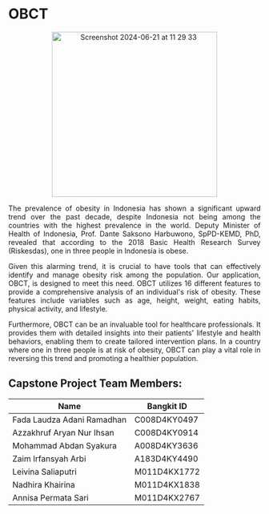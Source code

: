 # OBCT

<p align="center">
  <img width="330" alt="Screenshot 2024-06-21 at 11 29 33" src="https://github.com/leivinaslp/OBCT-Bangkit/assets/162125834/1c995f99-cc40-4aa0-a72e-9c5faf6f5e29">
</p>

<p style="text-align: justify;">
The prevalence of obesity in Indonesia has shown a significant upward trend over the past decade, despite Indonesia not being among the countries with the highest prevalence in the world. Deputy Minister of Health of Indonesia, Prof. Dante Saksono Harbuwono, SpPD-KEMD, PhD, revealed that according to the 2018 Basic Health Research Survey (Riskesdas), one in three people in Indonesia is obese.
</p>

<p style="text-align: justify;">
Given this alarming trend, it is crucial to have tools that can effectively identify and manage obesity risk among the population. Our application, OBCT, is designed to meet this need. OBCT utilizes 16 different features to provide a comprehensive analysis of an individual's risk of obesity. These features include variables such as age, height, weight, eating habits, physical activity, and lifestyle.
</p>

<p style="text-align: justify;">
Furthermore, OBCT can be an invaluable tool for healthcare professionals. It provides them with detailed insights into their patients' lifestyle and health behaviors, enabling them to create tailored intervention plans. In a country where one in three people is at risk of obesity, OBCT can play a vital role in reversing this trend and promoting a healthier population.
</p>

## Capstone Project Team Members:

| Name                        | Bangkit ID    |
|-----------------------------|---------------|
| Fada Laudza Adani Ramadhan  | C008D4KY0497  |
| Azzakhruf Aryan Nur Ihsan   | C008D4KY0914  |
| Mohammad Abdan Syakura      | A008D4KY3636  |
| Zaim Irfansyah Arbi         | A183D4KY4490  |
| Leivina Saliaputri          | M011D4KX1772  |
| Nadhira Khairina            | M011D4KX1838  |
| Annisa Permata Sari         | M011D4KX2767  |
